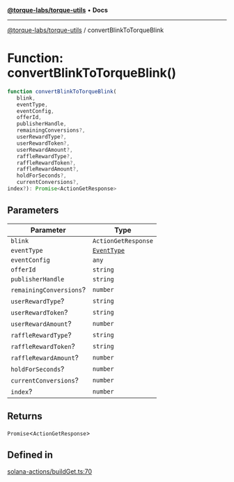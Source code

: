 [**@torque-labs/torque-utils**](../README.md) • **Docs**

***

[@torque-labs/torque-utils](../README.md) / convertBlinkToTorqueBlink

# Function: convertBlinkToTorqueBlink()

```ts
function convertBlinkToTorqueBlink(
   blink, 
   eventType, 
   eventConfig, 
   offerId, 
   publisherHandle, 
   remainingConversions?, 
   userRewardType?, 
   userRewardToken?, 
   userRewardAmount?, 
   raffleRewardType?, 
   raffleRewardToken?, 
   raffleRewardAmount?, 
   holdForSeconds?, 
   currentConversions?, 
index?): Promise<ActionGetResponse>
```

## Parameters

| Parameter | Type |
| ------ | ------ |
| `blink` | `ActionGetResponse` |
| `eventType` | [`EventType`](../enumerations/EventType.md) |
| `eventConfig` | `any` |
| `offerId` | `string` |
| `publisherHandle` | `string` |
| `remainingConversions`? | `number` |
| `userRewardType`? | `string` |
| `userRewardToken`? | `string` |
| `userRewardAmount`? | `number` |
| `raffleRewardType`? | `string` |
| `raffleRewardToken`? | `string` |
| `raffleRewardAmount`? | `number` |
| `holdForSeconds`? | `number` |
| `currentConversions`? | `number` |
| `index`? | `number` |

## Returns

`Promise`\<`ActionGetResponse`\>

## Defined in

[solana-actions/buildGet.ts:70](https://github.com/torque-labs/torque-utils/blob/3bd29ca22f900f1cf2686f7f240bf82e15337207/solana-actions/buildGet.ts#L70)
